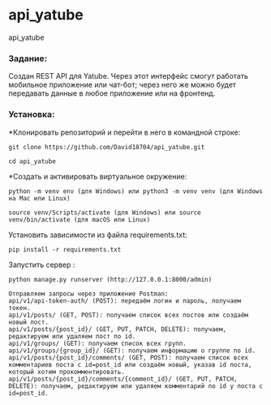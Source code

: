 # api_yatube
api_yatube
### Задание:
 Создан REST API для Yatube. Через этот интерфейс смогут работать мобильное приложение или чат-бот; 
через него же можно будет передавать данные в любое приложение или на фронтенд.
### Установка:

*Клонировать репозиторий и перейти в него в командной строке:

```
git clone https://github.com/David18704/api_yatube.git
```

```
cd api_yatube
```

*Cоздать и активировать виртуальное окружение:

```
python -m venv env (для Windows) или python3 -m venv venv (для Windows на Mac или Linux)
```

```
source venv/Scripts/activate (для Windows) или source venv/bin/activate (для macOS или Linux)
```

Установить зависимости из файла requirements.txt:


```
pip install -r requirements.txt
```

Запустить сервер :

```
python manage.py runserver (http://127.0.0.1:8000/admin) 
```
```
Отправляем запросы через приложение Postman:
api/v1/api-token-auth/ (POST): передаём логин и пароль, получаем токен.
api/v1/posts/ (GET, POST): получаем список всех постов или создаём новый пост.
api/v1/posts/{post_id}/ (GET, PUT, PATCH, DELETE): получаем, редактируем или удаляем пост по id.
api/v1/groups/ (GET): получаем список всех групп.
api/v1/groups/{group_id}/ (GET): получаем информацию о группе по id.
api/v1/posts/{post_id}/comments/ (GET, POST): получаем список всех комментариев поста с id=post_id или создаём новый, указав id поста, который хотим прокомментировать.
api/v1/posts/{post_id}/comments/{comment_id}/ (GET, PUT, PATCH, DELETE): получаем, редактируем или удаляем комментарий по id у поста с id=post_id.
```
